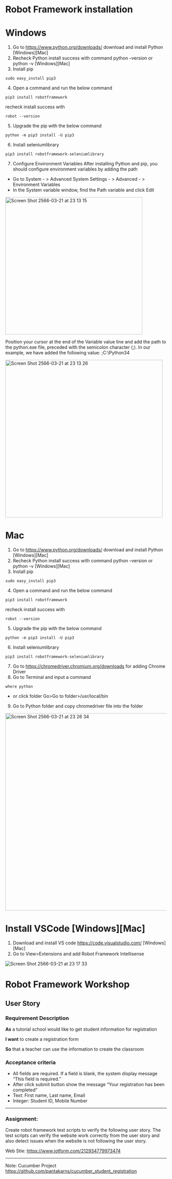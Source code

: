 # Robot Framework installation

# Windows
1. Go to https://www.python.org/downloads/ download and install Python [Windows][Mac]
2. Recheck Python install success with command python –version or python -v [Windows][Mac]
3. Install pip
```
sudo easy_install pip3
```
4. Open a command and run the below command
```
pip3 install robotframework
```
recheck install success with
```
robot --version
```
5. Upgrade the pip with the below command
```
python -m pip3 install -U pip3
```
6. Install seleniumlibrary
```
pip3 install robotframework-seleniumlibrary
```
7. Configure Environment Variables After installing Python and pip, you should configure environment variables by adding the path

- Go to System - > Advanced System Settings - > Advanced - > Environment Variables
- In the System variable window, find the Path variable and click Edit

<img width="428" alt="Screen Shot 2566-03-21 at 23 13 15" src="https://user-images.githubusercontent.com/102522906/226671168-e9ac8980-810b-4afc-bef6-3bcc2e38ba48.png">

Position your cursor at the end of the Variable value line and add the path to the python.exe file, preceded with the semicolon character (;). In our example, we have added the following value: ;C:\Python34

<img width="491" alt="Screen Shot 2566-03-21 at 23 13 26" src="https://user-images.githubusercontent.com/102522906/226671442-25136524-f2a6-4715-8897-73612df338d7.png">

# Mac
1. Go to https://www.python.org/downloads/ download and install Python [Windows][Mac]
2. Recheck Python install success with command python –version or python -v [Windows][Mac]
3. Install pip
```
sudo easy_install pip3
```
4. Open a command and run the below command
```
pip3 install robotframework
```
recheck install success with
```
robot --version
```
5. Upgrade the pip with the below command
```
python -m pip3 install -U pip3
```
6. Install seleniumlibrary
```
pip3 install robotframework-seleniumlibrary
```
7. Go to https://chromedriver.chromium.org/downloads for adding Chrome Driver
8. Go to Terminal and input a command 
```
where python
```
- or click folder Go>Go to folder>/usr/local/bin

9. Go to Python folder and copy chromedriver file into the folder
<img width="615" alt="Screen Shot 2566-03-21 at 23 26 34" src="https://user-images.githubusercontent.com/102522906/226675737-ccf77b0e-ea4b-423d-be83-fdf558c61c92.png">


# Install VSCode [Windows][Mac]

1. Download and install VS code https://code.visualstudio.com/ [Windows][Mac]
2. Go to View>Extensions and add Robot Framework Intellisense

![Screen Shot 2566-03-21 at 23 17 33](https://user-images.githubusercontent.com/102522906/226673853-afa42908-ab8d-4a9b-9710-f2c3e210b2f9.png)


# Robot Framework Workshop
## User Story
### Requirement Description

**As** a tutorial school would like to get student information for registration

**I want**  to create a registration form

**So** that a teacher can use the information to create the classroom

### Acceptance criteria
- All fields are required. If a field is blank, the system display message “This field is required.”
- After click submit button show the message “Your registration has been completed”
- Text: First name, Last name, Email
- Integer: Student ID, Mobile Number

____________________________________________________________________________________________________________
### Assignment: 
Create robot framework test scripts to verify the following user story. The test scripts can verify the website work correctly from the user story and also detect issues when the website is not following the user story.

Web Stie: https://www.jotform.com/212934779973474

____________________________________________________________________________________________________________


Note: Cucumber Project https://github.com/pantakarns/cucumber_student_registration
